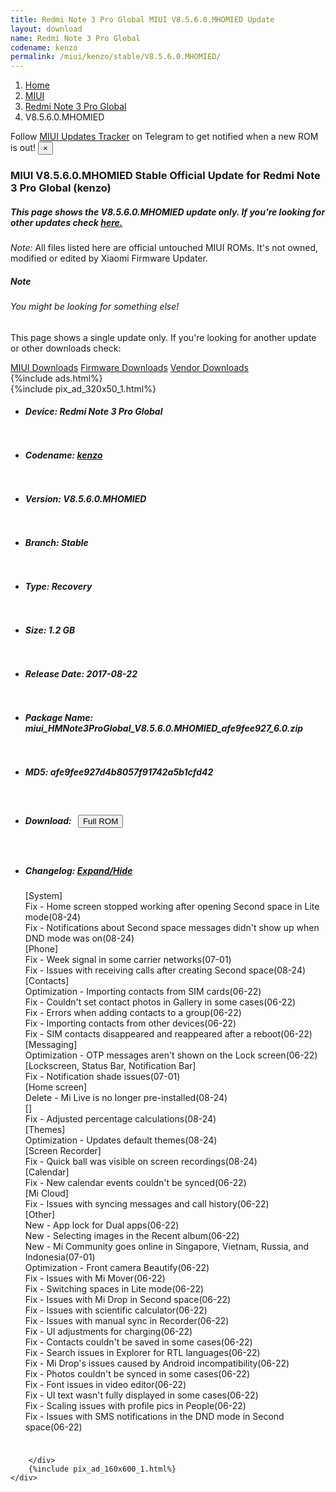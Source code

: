 ```yaml
---
title: Redmi Note 3 Pro Global MIUI V8.5.6.0.MHOMIED Update
layout: download
name: Redmi Note 3 Pro Global
codename: kenzo
permalink: /miui/kenzo/stable/V8.5.6.0.MHOMIED/
---
```

<nav aria-label="breadcrumb">
    <ol class="breadcrumb">
        <li class="breadcrumb-item"><a href="/">Home</a></li>
        <li class="breadcrumb-item"><a href="/miui/">MIUI</a></li>
        <li class="breadcrumb-item"><a href="/miui/kenzo/">Redmi Note 3 Pro Global</a></li>
        <li class="breadcrumb-item active" aria-current="page">V8.5.6.0.MHOMIED</li>
    </ol>
</nav>
<div class="alert alert-primary alert-dismissible fade show" role="alert">
    Follow <a href="https://t.me/MIUIUpdatesTracker" class="alert-link">MIUI Updates Tracker</a> on Telegram to get
    notified when a new ROM is out!
    <button type="button" class="close" data-dismiss="alert" aria-label="Close">
        <span aria-hidden="true">&times;</span>
    </button>
</div>
<div class="col-12 mx-auto">
    <h3 class="title bg-light p-2 rounded">MIUI V8.5.6.0.MHOMIED Stable Official Update for Redmi Note 3 Pro Global (kenzo)</h3>
    <h5>This page shows the V8.5.6.0.MHOMIED update only. If you're looking for other updates check
        <a href="/miui/kenzo/">here.</a></h5>
    <p><i>Note: </i>All files listed here are official untouched MIUI ROMs.
        It's not owned, modified or edited by Xiaomi Firmware Updater.</p>
    <div class="card">
        <div class="card-body">
            <h5 class="card-title">Note</h5>
            <h6 class="card-subtitle mb-2 text-muted">You might be looking for something else!</h6>
            <p class="card-text">This page shows a single update only.
                If you're looking for another update or other downloads check:</p>
            <a href="/miui/" class="card-link">MIUI Downloads</a>
            <a href="/firmware/" class="card-link">Firmware Downloads</a>
            <a href="/vendor/" class="card-link">Vendor Downloads</a>
        </div>
    </div>
    {%include ads.html%}
    <div class="row justify-content-center">
        <div class="col-10" id="downloads">
                    <div class="card card-body">
            {%include pix_ad_320x50_1.html%}
            <ul class="list-unstyled">
                <li style="padding-bottom: 10px;">
                    <h5><b>Device: </b>Redmi Note 3 Pro Global</h5>
                </li>
                <li style="padding-bottom: 10px;">
                    <h5><b>Codename: </b> <a href="/miui/kenzo/" target="_blank">kenzo</a> </h5>
                </li>
                <li style="padding-bottom: 10px;">
                    <h5><b>Version: </b>V8.5.6.0.MHOMIED</h5>
                </li>
                <li style="padding-bottom: 10px;">
                    <h5><b>Branch: </b>Stable</h5>
                </li>
                <li style="padding-bottom: 10px;">
                    <h5><b>Type: </b>Recovery</h5>
                </li>
                <li style="padding-bottom: 10px;">
                    <h5><b>Size: </b>1.2 GB</h5>
                </li>
                <li style="padding-bottom: 10px;">
                    <h5><b>Release Date: </b>2017-08-22</h5>
                </li>
                <li style="padding-bottom: 10px;">
                    <h5><b>Package Name: </b><span id="filename" class="text-dark">miui_HMNote3ProGlobal_V8.5.6.0.MHOMIED_afe9fee927_6.0.zip</span></h5>
                </li>
                <li style="padding-bottom: 10px;">
                    <h5><b>MD5: </b><span id="md5" class="text-muted">afe9fee927d4b8057f91742a5b1cfd42</span></h5>
                </li>
                <li style="padding-bottom: 10px;">
                    <h5><b>Download: </b><button type="button" id="download" class="btn btn-primary" style="margin: 7px;"
                            onclick="window.open('https://bigota.d.miui.com/V8.5.6.0.MHOMIED/miui_HMNote3ProGlobal_V8.5.6.0.MHOMIED_afe9fee927_6.0.zip', '_blank');"><i class="fa fa-download"></i> Full ROM</button></h5>
                </li>
                <li style="padding-bottom: 10px;">
                    <h5><b>Changelog: </b><a href="#kenzo_1_changelog" data-toggle="collapse" role="button"
                            aria-expanded="false" aria-controls="kenzo_1_changelog"> <i class="fa fa-arrow-down"
                                aria-hidden="true"></i> Expand/Hide</a></h5>
                    <div class="collapse" id="kenzo_1_changelog">
                        <p id="changelog_text">[System]<br>Fix - Home screen stopped working after opening Second space in Lite mode(08-24)<br>Fix - Notifications about Second space messages didn't show up when DND mode was on(08-24)<br>[Phone]<br>Fix - Week signal in some carrier networks(07-01)<br>Fix - Issues with receiving calls after creating Second space(08-24)<br>[Contacts]<br>Optimization - Importing contacts from SIM cards(06-22)<br>Fix - Couldn't set contact photos in Gallery in some cases(06-22)<br>Fix - Errors when adding contacts to a group(06-22)<br>Fix - Importing contacts from other devices(06-22)<br>Fix - SIM contacts disappeared and reappeared after a reboot(06-22)<br>[Messaging]<br>Optimization - OTP messages aren't shown on the Lock screen(06-22)<br>[Lockscreen, Status Bar, Notification Bar]<br>Fix - Notification shade issues(07-01)<br>[Home screen]<br>Delete - Mi Live is no longer pre-installed(08-24)<br>[]<br>Fix - Adjusted percentage calculations(08-24)<br>[Themes]<br>Optimization - Updates default themes(08-24)<br>[Screen Recorder]<br>Fix - Quick ball was visible on screen recordings(08-24)<br>[Calendar]<br>Fix - New calendar events couldn't be synced(06-22)<br>[Mi Cloud]<br>Fix - Issues with syncing messages and call history(06-22)<br>[Other]<br>New - App lock for Dual apps(06-22)<br>New - Selecting images in the Recent album(06-22)<br>New - Mi Community goes online in Singapore, Vietnam, Russia, and Indonesia(07-01)<br>Optimization - Front camera Beautify(06-22)<br>Fix - Issues with Mi Mover(06-22)<br>Fix - Switching spaces in Lite mode(06-22)<br>Fix - Issues with Mi Drop in Second space(06-22)<br>Fix - Issues with scientific calculator(06-22)<br>Fix - Issues with manual sync in Recorder(06-22)<br>Fix - UI adjustments for charging(06-22)<br>Fix - Contacts couldn't be saved in some cases(06-22)<br>Fix - Search issues in Explorer for RTL languages(06-22)<br>Fix - Mi Drop's issues caused by Android incompatibility(06-22)<br>Fix - Photos couldn't be synced in some cases(06-22)<br>Fix - Font issues in video editor(06-22)<br>Fix - UI text wasn't fully displayed in some cases(06-22)<br>Fix - Scaling issues with profile pics in People(06-22)<br>Fix - Issues with SMS notifications in the DND mode in Second space(06-22)</p>
                    </div>
                </li>
            </ul>
        </div>

        </div>
        {%include pix_ad_160x600_1.html%}
    </div>
</div>
